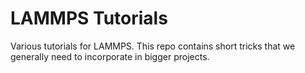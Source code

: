 # LAMMPS Tutorials

Various tutorials for LAMMPS. This repo contains short tricks that we generally need to incorporate in bigger projects.
